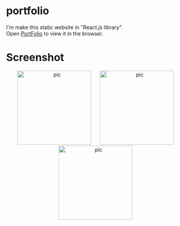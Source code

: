 # portfolio
I'm make this static website in "React.js library".\
Open [PortFolio](https://amarchauhan5.github.io/todoapp/) to view it in the browser.
# Screenshot

<p align="center">
  <a><img src="https://user-images.githubusercontent.com/63333015/145166107-88e35266-abfb-4476-80c9-4f1b1b38165e.png" alt="pic" width="200" />  </a>
  &nbsp;&nbsp;&nbsp;&nbsp;
<a><img src="https://user-images.githubusercontent.com/63333015/145171195-de711cde-ce2f-42c2-ad6c-cbca6468b260.png" alt="pic" width="200" />    </a>
  &nbsp;&nbsp;&nbsp;&nbsp;
<a><img src="https://user-images.githubusercontent.com/63333015/145167713-b5adc710-c5b5-448f-82ff-d3c2d84db0ed.png" alt="pic" width="200" />  </a>
  &nbsp;&nbsp;&nbsp;&nbsp;
</p>


                                                                                                                                 


                                                                                                                                      




